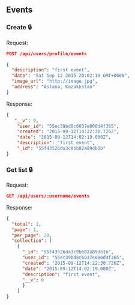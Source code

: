 ## Events

### Create :lock:

Request:
```json
POST /api/users/profile/events

{
  "description": "first event",
  "date": "Sat Sep 12 2015 20:02:19 GMT+0600",
  "image_url": "http://image.jpg",
  "address": "Astana, Kazakhstan"
}
```

Response:
```json
{
   "__v": 0,
    "user_id": "55ec39bd8c6037e000d4f365",
    "created": "2015-09-12T14:22:30.726Z",
    "date": "2015-09-12T14:02:19.000Z",
    "description": "first event",
    "_id": "55f43526da3c9bb82a89db1b"
}
```

### Get list :lock:

Request:
```json
GET /api/users/:username/events
```

Response:
```json
{
  "total": 1,
  "page": 1,
  "per_page": 20,
  "collection": [
    {
      "_id": "55f43526da3c9bb82a89db1b",
      "user_id": "55ec39bd8c6037e000d4f365",
      "created": "2015-09-12T14:22:30.726Z",
      "date": "2015-09-12T14:02:19.000Z",
      "description": "first event",
      "__v": 0
      }
    ]
}
```
